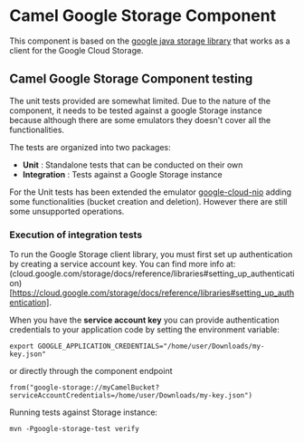 # Camel Google Storage Component
This component is based on the [google java storage library](https://github.com/googleapis/java-storage) that works as a client for the Google Cloud Storage.


## Camel Google Storage Component testing

The unit tests provided are somewhat limited.
Due to the nature of the component, it needs to be tested against a google Storage instance because although there are some emulators
they doesn't cover all the functionalities.

The tests are organized into two packages:
* **Unit** : Standalone tests that can be conducted on their own
* **Integration** : Tests against a Google Storage instance

For the Unit tests has been extended the emulator [google-cloud-nio](https://github.com/googleapis/java-storage-nio/tree/master/google-cloud-nio/src/main/java/com/google/cloud/storage/contrib/nio/testing)
adding some functionalities (bucket creation and deletion). However there are still some unsupported operations.


### Execution of integration tests

To run the Google Storage client library, you must first set up authentication by creating a service account key.
You can find more info at: (cloud.google.com/storage/docs/reference/libraries#setting_up_authentication)[https://cloud.google.com/storage/docs/reference/libraries#setting_up_authentication].

When you have the **service account key** you can provide authentication credentials to your application code by setting the environment variable:

`export GOOGLE_APPLICATION_CREDENTIALS="/home/user/Downloads/my-key.json"`

or directly through the component endpoint

`from("google-storage://myCamelBucket?serviceAccountCredentials=/home/user/Downloads/my-key.json")`


Running tests against Storage instance:

```
mvn -Pgoogle-storage-test verify
```


